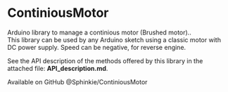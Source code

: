 # ContiniousMotor
Arduino library to manage a continious motor (Brushed motor)..  
This library can be used by any Arduino sketch using a classic motor with DC power supply.
Speed can be negative, for reverse engine.

See the API description of the methods offered by this library in the attached file:  **API_description.md**.  

Available on GitHub @Sphinkie/ContiniousMotor